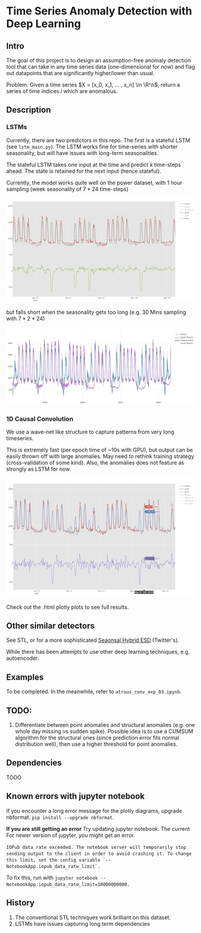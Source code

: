 # Time Series Anomaly Detection with Deep Learning

## Intro
The goal of this project is to design an assumption-free anomaly detection tool that can take in any time series data (one-dimensional for now) and flag out datapoints that are significantly higher/lower than usual.

Problem: Given a time series $X = [x_0, x_1, … , x_n] \in \R^n$, return a series of time indices $i$ which are anomalous.

## Description

### LSTMs
Currently, there are two predictors in this repo. The first is a stateful LSTM (see `lstm_main.py`). The LSTM works fine for time-series with shorter seasonality, but will have issues with long-term seasonalities.

The stateful LSTM takes one input at the time and predict k time-steps ahead. The state is retained for the next input (hence stateful).

Currently, the model works quite well on the power dataset, with 1 hour sampling (week seasonality of $7*24$ time-steps)

![LSTM anomalies](/figures/lstm_1hr.png)

but falls short when the seasonality gets too long (e.g. 30 Mins sampling with $7*2*24$)

![LSTM anomlies 30mins](/figures/lstm_30mins.png)

### 1D Causal Convolution
We use a wave-net like structure to capture patterns from very long timeseries.

This is extremely fast (per epoch time of ~10s with GPU), but output can be easily thrown off with large anomalies. May need to rethink training strategy (cross-validation of some kind). Also, the anomalies does not feature as strongly as LSTM for now.

![Wavenet Anomalies](/figures/wavenet_1hr_more_epochs.png)

Check out the .html plotly plots to see full results.
## Other similar detectors
See STL, or for a more sophisticated [Seaonsal Hybrid ESD](https://github.com/twitter/AnomalyDetection) (Twitter's).

While there has been attempts to use other deep learning techniques, e.g. autoencoder.

## Examples
To be completed. In the meanwhile, refer to `atrous_conv_exp_03.ipynb`.

## TODO:
1. Differentiate between point anomalies and structural anomalies (e.g. one whole day missing vs sudden spike). Possible idea is to use a CUMSUM algorithm for the structural ones (since prediction error fits normal distribution well), then use a higher threshold for point anomalies.

## Dependencies
TODO

## Known errors with jupyter notebook
If you encounter a long error message for the plotly diagrams, upgrade nbformat.
`pip install --upgrade nbformat`.  

**If you are still getting an error**
Try updating jupyter notebook. The current 
For newer version of jupyter, you might get an error.

``IOPub data rate exceeded.
The notebook server will temporarily stop sending output
to the client in order to avoid crashing it.
To change this limit, set the config variable
`--NotebookApp.iopub_data_rate_limit`.``

To fix this, run with 
``jupyter notebook --NotebookApp.iopub_data_rate_limit=10000000000.``

## History
1. The conventional STL techniques work brilliant on this dataset.
2. LSTMs have issues capturing long term dependencies